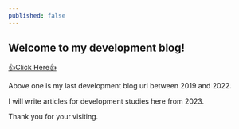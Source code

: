 ```yaml
---
published: false
---
```

## Welcome to my development blog!

[👍Click Here👍](itisenjoyable.tistory.com/ "Last Blog")

Above one is my last development blog url between 2019 and 2022.

I will write articles for development studies here from 2023.

Thank you for your visiting.
